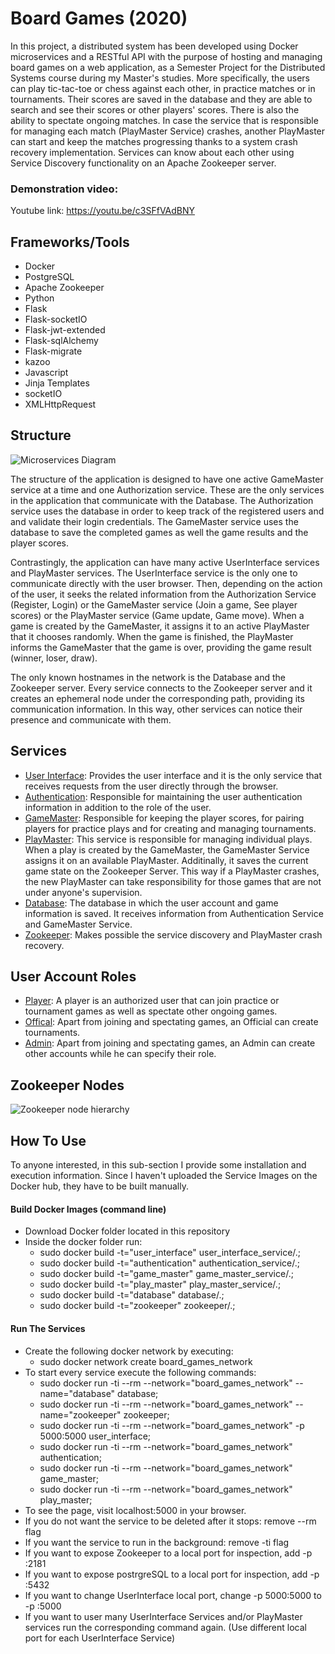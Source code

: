 # Board Games (2020)
In this project, a distributed system has been developed using Docker microservices and a RESTful API with the purpose of hosting and managing board games on a web application, as a Semester Project for the Distributed Systems course during my Master's studies. More specifically, the users can play tic-tac-toe or chess against each other, in practice matches or in tournaments. Their scores are saved in the database and they are able to search and see their scores or other players' scores. There is also the ability to spectate ongoing matches. In case the service that is responsible for managing each match (PlayMaster Service) crashes, another PlayMaster can start and keep the matches progressing thanks to a system crash recovery implementation. Services can know about each other using Service Discovery functionality on an Apache Zookeeper server.

### Demonstration video: 
Youtube link: https://youtu.be/c3SFfVAdBNY

## Frameworks/Tools
- Docker
- PostgreSQL
- Apache Zookeeper
- Python
- Flask
- Flask-socketIO
- Flask-jwt-extended
- Flask-sqlAlchemy
- Flask-migrate
- kazoo
- Javascript
- Jinja Templates
- socketIO
- XMLHttpRequest

## Structure
![Microservices Diagram](https://db3pap003files.storage.live.com/y4mhDHcCFlnCwd0MyHg0i0nkYlgDn3Tp69_QFmyKhdD29-G2pN43MxcBNkhUHhao9kK7U-NSjjlG6UOnrBoOw63CKe5sqEzN2KNnIlzZ1wCTipFJcU2lX2-tTbw2mAmaF7p7v2DkNhgdr5lAH66hXqWVHEFDviM-3OqEzVwk4SDL3i8Ptj72q_oSYakXu16jjHh?width=607&height=360&cropmode=none "Microservices Diagram")

The structure of the application is designed to have one active GameMaster service at a time and one Authorization service. These are the only services in the application that communicate with the Database. The Authorization service uses the database in order to keep track of the registered users and and validate their login credentials. The GameMaster service uses the database to save the completed games as well the game results and the player scores.

Contrastingly, the application can have many active UserInterface services and PlayMaster services. The UserInterface service is the only one to communicate directly with the user browser. Then, depending on the action of the user, it seeks the related information from the Authorization Service (Register, Login) or the GameMaster service (Join a game, See player scores) or the PlayMaster service (Game update, Game move). When a game is created by the GameMaster, it assigns it to an active PlayMaster that it chooses randomly. When the game is finished, the PlayMaster informs the GameMaster that the game is over, providing the game result (winner, loser, draw).

The only known hostnames in the network is the Database and the Zookeeper server. Every service connects to the Zookeeper server and it creates an ephemeral node under the corresponding path, providing its communication information. In this way, other services can notice their presence and communicate with them.

## Services
- <ins>User Interface</ins>: Provides the user interface and it is the only service that receives requests from the user directly through the browser.
- <ins>Authentication</ins>: Responsible for maintaining the user authentication information in addition to the role of the user.
- <ins>GameMaster</ins>: Responsible for keeping the player scores, for pairing players for practice plays and for creating and managing tournaments.
- <ins>PlayMaster</ins>: This service is responsible for managing individual plays. When a play is created by the GameMaster, the GameMaster Service assigns it on an available PlayMaster. Additinally, it saves the current game state on the Zookeeper Server. This way if a PlayMaster crashes, the new PlayMaster can take responsibility for those games that are not under anyone's supervision.
- <ins>Database</ins>: The database in which the user account and game information is saved. It receives information from Authentication Service and GameMaster Service.
- <ins>Zookeeper</ins>: Makes possible the service discovery and PlayMaster crash recovery.

## User Account Roles
- <ins>Player</ins>: A player is an authorized user that can join practice or tournament games as well as spectate other ongoing games.
- <ins>Offical</ins>: Apart from joining and spectating games, an Official can create tournaments.
- <ins>Admin</ins>: Apart from joining and spectating games, an Admin can create other accounts while he can specify their role.

## Zookeeper Nodes
![Zookeeper node hierarchy](https://db3pap003files.storage.live.com/y4mBePSNObjO-2q2XprfEklY874cbgtD1bJPg9q2g8h3IPjZI9fgw5HX5ZPz2PM9YC0loFHBdB6zklheMteffti2TP8BordibaGOwsXOGvxse2jNd-Evld1xsOKbN9lyMiU1kvjNs4x-Zr8KlIyUQm1Mq0NQ0Ml8IOYsurUjpd33Uv7dfWxU5qjdtMhG05SJDnz?width=904&height=549&cropmode=none "Zookeeper node hierarchy")

## How To Use
To anyone interested, in this sub-section I provide some installation and execution information. Since I haven't uploaded the Service Images on the Docker hub, they have to be built manually.
#### Build Docker Images (command line)
- Download Docker folder located in this repository
- Inside the docker folder run: 
  - sudo docker build -t="user_interface" user_interface_service/.;
  - sudo docker build -t="authentication" authentication_service/.;
  - sudo docker build -t="game_master" game_master_service/.;
  - sudo docker build -t="play_master" play_master_service/.;
  - sudo docker build -t="database" database/.;
  - sudo docker build -t="zookeeper" zookeeper/.;

#### Run The Services
- Create the following docker network by executing: 
  - sudo docker network create board_games_network
- To start every service execute the following commands:
  - sudo docker run -ti --rm --network="board_games_network" --name="database" database;
  - sudo docker run -ti --rm --network="board_games_network" --name="zookeeper" zookeeper;
  - sudo docker run -ti --rm --network="board_games_network" -p 5000:5000 user_interface;
  - sudo docker run -ti --rm --network="board_games_network" authentication;
  - sudo docker run -ti --rm --network="board_games_network" game_master;
  - sudo docker run -ti --rm --network="board_games_network" play_master;
- To see the page, visit localhost:5000 in your browser.
- If you do not want the service to be deleted after it stops: remove --rm flag
- If you want the service to run in the background: remove -ti flag
- If you want to expose Zookeeper to a local port for inspection, add -p <localport>:2181
- If you want to expose postrgreSQL to a local port for inspection, add -p <localport>:5432
- If you want to change UserInterface local port, change -p 5000:5000 to -p <localport>:5000
- If you want to user many UserInterface Services and/or PlayMaster services run the corresponding command again. (Use different local port for each UserInterface Service)




